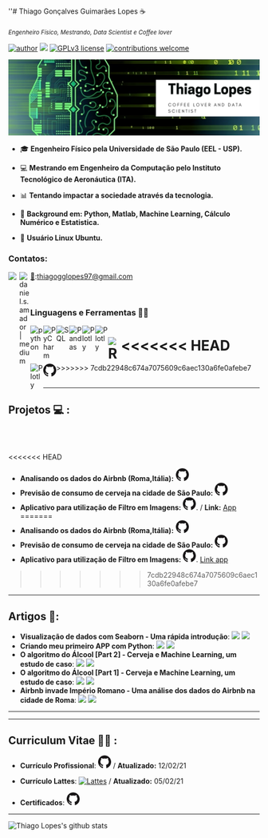 ''# Thiago Gonçalves Guimarães Lopes :coffee:

<sub>*Engenheiro Físico, Mestrando, Data Scientist e Coffee lover*</sub>


[![author](https://img.shields.io/badge/author-thiagolopes97-red.svg)](https://www.linkedin.com/in/carlosfab) [![](https://img.shields.io/badge/python-3.7+-blue.svg)](https://www.python.org/downloads/release/python-365/) [![GPLv3 license](https://img.shields.io/badge/License-GPLv3-blue.svg)](http://perso.crans.org/besson/LICENSE.html) [![contributions welcome](https://img.shields.io/badge/contributions-welcome-brightgreen.svg?style=flat)](https://github.com/carlosfab/data_science/issues)

<p align="center">
  <img src="https://github.com/thiagolopes97/Portifolio_Projetos/blob/main/images/headbanner.png" >
</p>

- 🎓 **Engenheiro Físico pela Universidade de São Paulo (EEL - USP).**

- :computer: **Mestrando em Engenheiro da Computação pelo Instituto Tecnológico de Aeronáutica (ITA).**

- 📊 **Tentando impactar a sociedade através da tecnologia.**

- :snake: **Background em: Python, Matlab, Machine Learning, Cálculo Numérico e Estatistica.**

- 🐧 **Usuário Linux Ubuntu.**


### Contatos:

[<img align="left"  width="22px" src="https://cdn.jsdelivr.net/npm/simple-icons@3.4.0/icons/linkedin.svg" />](https://bit.ly/2MAJOHJ)
[<img align="left" alt="daniel.s.amador | medium" width="22px" src="https://cdn.jsdelivr.net/npm/simple-icons@3.4.0/icons/medium.svg" />](https://bit.ly/3pRdkY6)
[:email:]():thiagogglopes97@gmail.com


<br />

### Linguagens e Ferramentas 🔨🔧

<img align="left" alt="python" width="26px" src="https://cdn3.iconfinder.com/data/icons/logos-and-brands-adobe/512/267_Python-512.png" />

<img align="left" alt="PyCharm" width="26px" src="https://dashboard.snapcraft.io/site_media/appmedia/2017/11/PyCharmCore256.png" />

<img align="left" alt="SQL" width="26px" src="https://upload.wikimedia.org/wikipedia/commons/2/29/Postgresql_elephant.svg" />

<img align="left" alt="Pandas" width="26px" src="https://upload.wikimedia.org/wikipedia/commons/2/22/Pandas_mark.svg" />

<img align="left" alt="Plotly" width="26px" src="https://images.plot.ly/logo/new-branding/plotly-logomark.png" />

<img align="left" alt="Plotly" width="26px" src="https://upload.wikimedia.org/wikipedia/commons/2/21/Matlab_Logo.png" />

<<<<<<< HEAD
<img align="left" alt="R" width="26px" src="https://www.r-project.org/Rlogo.png" />
=======
<img align="left" alt="Plotly" width="26px" src="https://www.r-project.org/Rlogo.png" />
>>>>>>> 7cdb22948c674a7075609c6aec130a6fe0afebe7

<img align="left" alt="GitHub" width="26px" src="https://raw.githubusercontent.com/github/explore/78df643247d429f6cc873026c0622819ad797942/topics/github/github.png" />


<br />
<br />

---

 ## Projetos :computer: :

<br />
<br />

<<<<<<< HEAD
* **Analisando os dados do Airbnb (Roma,Itália):** [<img alt="GitHub" width="26px" src="https://raw.githubusercontent.com/github/explore/78df643247d429f6cc873026c0622819ad797942/topics/github/github.png" />](https://bit.ly/3cIwPi6)
* **Previsão de consumo de cerveja na cidade de São Paulo:** [<img alt="GitHub" width="26px" src="https://raw.githubusercontent.com/github/explore/78df643247d429f6cc873026c0622819ad797942/topics/github/github.png" />](https://bit.ly/3jSbjJ4)
* **Aplicativo para utilização de Filtro em Imagens:** [<img alt="GitHub" width="26px" src="https://raw.githubusercontent.com/github/explore/78df643247d429f6cc873026c0622819ad797942/topics/github/github.png" />](https://lnkd.in/dHs7Ge7). / **Link:** [App](https://bit.ly/3uXJOTF)
=======
* **Analisando os dados do Airbnb (Roma,Itália):** [<img alt="GitHub" width="26px" src="https://raw.githubusercontent.com/github/explore/78df643247d429f6cc873026c0622819ad797942/topics/github/github.png" />](https://github.com/thiagolopes97/Portifolio_Projetos/blob/main/projetos/Analisando_os_Dados_do_Airbnb_(Roma%2C_It%C3%A1lia).ipynb)
* **Previsão de consumo de cerveja na cidade de São Paulo:** [<img alt="GitHub" width="26px" src="https://raw.githubusercontent.com/github/explore/78df643247d429f6cc873026c0622819ad797942/topics/github/github.png" />](https://github.com/thiagolopes97/Portifolio_Projetos/blob/main/projetos/Reg_Cerveja_SP.ipynb)
* **Aplicativo para utilização de Filtro em Imagens:** [<img alt="GitHub" width="26px" src="https://raw.githubusercontent.com/github/explore/78df643247d429f6cc873026c0622819ad797942/topics/github/github.png" />](https://lnkd.in/dHs7Ge7). [Link app](https://github.com/thiagolopes97/streamlit_apps/blob/master/parts/filtro.py)
>>>>>>> 7cdb22948c674a7075609c6aec130a6fe0afebe7

---
  ## Artigos 📝:

* **Visualização de dados com Seaborn - Uma rápida introdução**: [<img width="22px" src="https://cdn.jsdelivr.net/npm/simple-icons@3.4.0/icons/linkedin.svg" />](https://www.linkedin.com/pulse/visualiza%C3%A7%C3%A3o-de-dados-comseaborn-uma-r%C3%A1pida-introdu%C3%A7%C3%A3o-thiago-lopes/)
  [<img width="22px" src="https://cdn.jsdelivr.net/npm/simple-icons@3.4.0/icons/medium.svg" />](https://thiagogglopes97.medium.com/visualiza%C3%A7%C3%A3o-de-dados-com-seaborn-e3ad70834581)  
* **Criando meu primeiro APP com Python**: [<img width="22px" src="https://cdn.jsdelivr.net/npm/simple-icons@3.4.0/icons/linkedin.svg" />](https://www.linkedin.com/pulse/criando-meu-primeiro-app-compython-thiago-lopes/)
[<img width="22px" src="https://cdn.jsdelivr.net/npm/simple-icons@3.4.0/icons/medium.svg" />](https://thiagogglopes97.medium.com/criando-meu-primeiro-app-com-python-861ff0bc8bb0)
* **O algoritmo do Álcool [Part 2] - Cerveja e Machine Learning, um estudo de caso**: [<img width="22px" src="https://cdn.jsdelivr.net/npm/simple-icons@3.4.0/icons/linkedin.svg" />](https://www.linkedin.com/pulse/o-algoritmo-do-%C3%A1lcool-part-2-cerveja-e-machine-learning-lopes/)
[<img width="22px" src="https://cdn.jsdelivr.net/npm/simple-icons@3.4.0/icons/medium.svg" />](https://thiagogglopes97.medium.com/o-algoritmo-do-%C3%A1lcool-part-2-12240ef06d82)
* **O algoritmo do Álcool [Part 1] - Cerveja e Machine Learning, um estudo de caso**: [<img width="22px" src="https://cdn.jsdelivr.net/npm/simple-icons@3.4.0/icons/linkedin.svg" />](https://www.linkedin.com/pulse/o-algoritmo-do-%C3%A1lcool-part-1-cerveja-e-machine-learning-lopes/)
[<img width="22px" src="https://cdn.jsdelivr.net/npm/simple-icons@3.4.0/icons/medium.svg" />](https://thiagogglopes97.medium.com/o-algoritmo-do-%C3%A1lcool-part-1-bafe49c4bca2)
* **Airbnb invade Império Romano - Uma análise dos dados do Airbnb na cidade de Roma**: [<img width="22px" src="https://cdn.jsdelivr.net/npm/simple-icons@3.4.0/icons/linkedin.svg" />](https://www.linkedin.com/pulse/airbnb-invade-imp%C3%A9rioromano-uma-an%C3%A1lise-dos-dados-do-thiago-lopes/)
[<img width="22px" src="https://cdn.jsdelivr.net/npm/simple-icons@3.4.0/icons/medium.svg" />](https://thiagogglopes97.medium.com/airbnb-invade-imp%C3%A9rio-romano-7254d0a3e65b)

 ---

 ---
   ## Curriculum Vitae :man_scientist: :

 * **Currículo Profissional**: [<img alt="GitHub" width="26px" src="https://raw.githubusercontent.com/github/explore/78df643247d429f6cc873026c0622819ad797942/topics/github/github.png" />](https://github.com/thiagolopes97/Portifolio_Projetos/blob/main/curr%C3%ADculo/ThiagoLopes_12_02_21.pdf) / **Atualizado:** 12/02/21

 * **Currículo Lattes**: [<img alt="Lattes" width="57px" src="http://buscatextual.cnpq.br/buscatextual/images/titulo-sistema.png" />](http://lattes.cnpq.br/0999804363551248) / **Atualizado:** 05/02/21

 * **Certificados**: [<img alt="GitHub" width="26px" src="https://raw.githubusercontent.com/github/explore/78df643247d429f6cc873026c0622819ad797942/topics/github/github.png" />](https://github.com/thiagolopes97/Portifolio_Projetos/tree/main/certificados)


  ---


 ![Thiago Lopes's github stats](https://github-readme-stats.vercel.app/api?username=thiagolopes97&show_icons=true&&bg_color=30,e96443,904e95&theme=graywhite)



<br />
<br />
<br />
<br />
